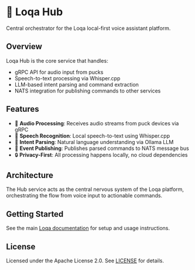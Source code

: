 # 🧠 Loqa Hub

Central orchestrator for the Loqa local-first voice assistant platform.

## Overview

Loqa Hub is the core service that handles:
- gRPC API for audio input from pucks
- Speech-to-text processing via Whisper.cpp
- LLM-based intent parsing and command extraction
- NATS integration for publishing commands to other services

## Features

- 🎤 **Audio Processing**: Receives audio streams from puck devices via gRPC
- 📝 **Speech Recognition**: Local speech-to-text using Whisper.cpp
- 🤖 **Intent Parsing**: Natural language understanding via Ollama LLM
- 📡 **Event Publishing**: Publishes parsed commands to NATS message bus
- 🔒 **Privacy-First**: All processing happens locally, no cloud dependencies

## Architecture

The Hub service acts as the central nervous system of the Loqa platform, orchestrating the flow from voice input to actionable commands.

## Getting Started

See the main [Loqa documentation](https://github.com/loqalabs/loqa) for setup and usage instructions.

## License

Licensed under the Apache License 2.0. See [LICENSE](LICENSE) for details.
